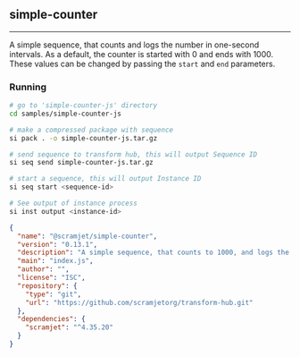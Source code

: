 ## simple-counter

---

A simple sequence, that counts and logs the number in one-second intervals. As a default, the counter is started with 0 and ends with 1000. These values can be changed by passing the `start` and `end` parameters.

### Running

```bash
# go to 'simple-counter-js' directory
cd samples/simple-counter-js

# make a compressed package with sequence
si pack . -o simple-counter-js.tar.gz

# send sequence to transform hub, this will output Sequence ID
si seq send simple-counter-js.tar.gz

# start a sequence, this will output Instance ID
si seq start <sequence-id>

# See output of instance process
si inst output <instance-id>
```

```json
{
  "name": "@scramjet/simple-counter",
  "version": "0.13.1",
  "description": "A simple sequence, that counts to 1000, and logs the number in one-second intervals.",
  "main": "index.js",
  "author": "",
  "license": "ISC",
  "repository": {
    "type": "git",
    "url": "https://github.com/scramjetorg/transform-hub.git"
  },
  "dependencies": {
    "scramjet": "^4.35.20"
  }
}
```